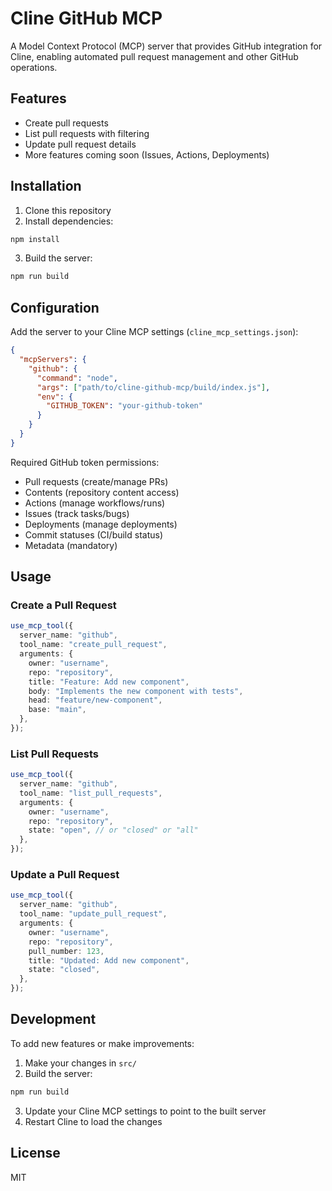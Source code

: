 # Cline GitHub MCP

A Model Context Protocol (MCP) server that provides GitHub integration for Cline, enabling automated pull request management and other GitHub operations.

## Features

- Create pull requests
- List pull requests with filtering
- Update pull request details
- More features coming soon (Issues, Actions, Deployments)

## Installation

1. Clone this repository
2. Install dependencies:

```bash
npm install
```

3. Build the server:

```bash
npm run build
```

## Configuration

Add the server to your Cline MCP settings (`cline_mcp_settings.json`):

```json
{
  "mcpServers": {
    "github": {
      "command": "node",
      "args": ["path/to/cline-github-mcp/build/index.js"],
      "env": {
        "GITHUB_TOKEN": "your-github-token"
      }
    }
  }
}
```

Required GitHub token permissions:

- Pull requests (create/manage PRs)
- Contents (repository content access)
- Actions (manage workflows/runs)
- Issues (track tasks/bugs)
- Deployments (manage deployments)
- Commit statuses (CI/build status)
- Metadata (mandatory)

## Usage

### Create a Pull Request

```typescript
use_mcp_tool({
  server_name: "github",
  tool_name: "create_pull_request",
  arguments: {
    owner: "username",
    repo: "repository",
    title: "Feature: Add new component",
    body: "Implements the new component with tests",
    head: "feature/new-component",
    base: "main",
  },
});
```

### List Pull Requests

```typescript
use_mcp_tool({
  server_name: "github",
  tool_name: "list_pull_requests",
  arguments: {
    owner: "username",
    repo: "repository",
    state: "open", // or "closed" or "all"
  },
});
```

### Update a Pull Request

```typescript
use_mcp_tool({
  server_name: "github",
  tool_name: "update_pull_request",
  arguments: {
    owner: "username",
    repo: "repository",
    pull_number: 123,
    title: "Updated: Add new component",
    state: "closed",
  },
});
```

## Development

To add new features or make improvements:

1. Make your changes in `src/`
2. Build the server:

```bash
npm run build
```

3. Update your Cline MCP settings to point to the built server
4. Restart Cline to load the changes

## License

MIT
